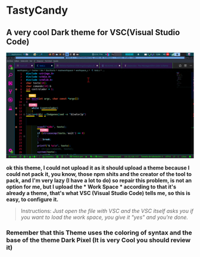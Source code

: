 # TastyCandy

## A very cool Dark theme for VSC(Visual Studio Code)

![Very cool don't?](screeshots/shots.gif)


**ok this theme, I could not upload it as it should upload a theme because I could not pack it, you know, those npm shits and the creator of the tool to pack, and I'm very lazy (I have a lot to do) so repair this problem, is not an option for me, but I upload the * Work Space * according to that it's already a theme, that's what VSC (Visual Studio Code) tells me, so this is easy, to configure it.**

> Instructions:
*Just open the file with VSC and the VSC itself asks you if you want to load the work space, you give it "yes" and you're done.*


### Remember that this Theme uses the coloring of syntax and the base of the theme Dark Pixel (It is very Cool you should review it)

